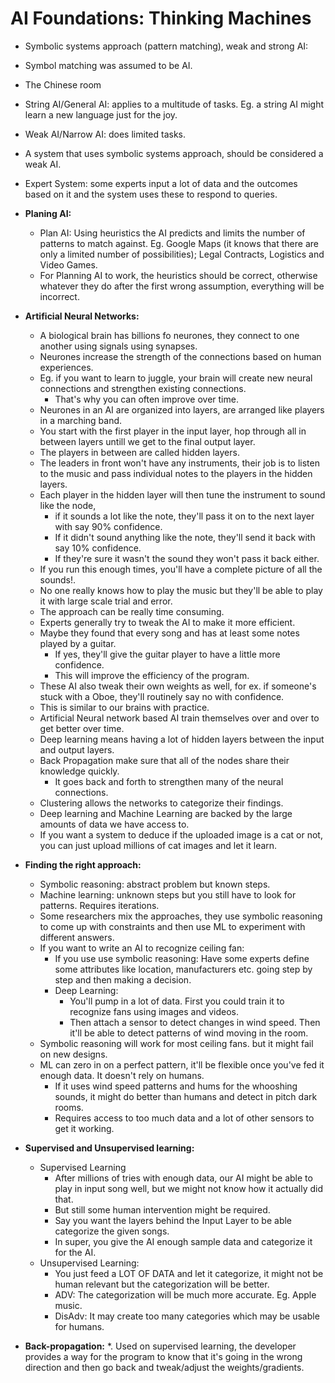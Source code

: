 # AI Foundations: Thinking Machines

* Symbolic systems approach (pattern matching), weak and strong AI:
* Symbol matching was assumed to be AI.
* The Chinese room
* String AI/General AI: applies to a multitude of tasks.
  Eg. a string AI might learn a new language just for the joy.
* Weak AI/Narrow AI: does limited tasks.
* A system that uses symbolic systems approach, should be considered a weak AI.
* Expert System: some experts input a lot of data and the outcomes based on it and the system uses these to respond to queries.

* **Planing AI:**
  * Plan AI: Using heuristics the AI predicts and limits the number of patterns to match against.
  Eg. Google Maps (it knows that there are only a limited number of possibilities); Legal Contracts, Logistics and Video Games.
  * For Planning AI to work, the heuristics should be correct, otherwise whatever they do after the first wrong assumption, everything will be incorrect.

* **Artificial Neural Networks:**
  * A biological brain has billions fo neurones, they connect to one another using signals using synapses.
  * Neurones increase the strength of the connections based on human experiences.
  * Eg. if you want to learn to juggle, your brain will create new neural connections and strengthen existing connections.
    * That's why you can often improve over time.
  * Neurones in an AI are organized into layers, are arranged like players in a marching band.
  * You start with the first player in the input layer, hop through all in between layers untill we get to the final output layer.
  * The players in between are called hidden layers.
  * The leaders in front won't have any instruments, their job is to listen to the music and pass individual notes to the players in the hidden layers.
  * Each player in the hidden layer will then tune the instrument to sound like the node,
    * if it sounds a lot like the note, they'll pass it on to the next layer with say 90% confidence.
    * If it didn't sound anything like the note, they'll send it back with say 10% confidence.
    * If they're sure it wasn't the sound they won't pass it back either.
  * If you run this enough times, you'll have a complete picture of all the sounds!.
  * No one really knows how to play the music but they'll be able to play it with large scale trial and error.
  * The approach can be really time consuming.
  * Experts generally try to tweak the AI to make it more efficient.
  * Maybe they found that every song and has at least some notes played by a guitar.
    * If yes, they'll give the guitar player to have a little more confidence.
    * This will improve the efficiency of the program.
  * These AI also tweak their own weights as well, for ex. if someone's stuck with a Oboe, they'll routinely say no with confidence.
  * This is similar to our brains with practice.
  * Artificial Neural network based AI train themselves over and over to get better over time.
  * Deep learning means having a lot of hidden layers between the input and output layers.
  * Back Propagation make sure that all of the nodes share their knowledge quickly.
    * It goes back and forth to strengthen many of the neural connections.
  * Clustering allows the networks to categorize their findings.
  * Deep learning and Machine Learning are backed by the large amounts of data we have access to.
  * If you want a system to deduce if the uploaded image is a cat or not, you can just upload millions of cat images and let it learn.

* **Finding the right approach:**
  * Symbolic reasoning: abstract problem but known steps.
  * Machine learning: unknown steps but you still have to look for patterns. Requires iterations.
  * Some researchers mix the approaches, they use symbolic reasoning to come up with constraints and then use ML to experiment with different answers.
  * If you want to write an AI to recognize ceiling fan:
    * If you use use symbolic reasoning: Have some experts define some attributes like location, manufacturers etc. going step by step and then making a decision.
    * Deep Learning:
      * You'll pump in a lot of data. First you could train it to recognize fans using images and videos.
      * Then attach a sensor to detect changes in wind speed. Then it'll be able to detect patterns of wind moving in the room.
  * Symbolic reasoning will work for most ceiling fans. but it might fail on new designs.
  * ML can zero in on a perfect pattern, it'll be flexible once you've fed it enough data. It doesn't rely on humans.
    * If it uses wind speed patterns and hums for the whooshing sounds, it might do better than humans and detect in pitch dark rooms.
    * Requires access to too much data and a lot of other sensors to get it working.

* **Supervised and Unsupervised learning:**
  * Supervised Learning
    * After millions of tries with enough data, our AI might be able to play in input song well, but we might not know how it actually did that.
    * But still some human intervention might be required.
    * Say you want the layers behind the Input Layer to be able categorize the given songs.
    * In super, you give the AI enough sample data and categorize it for the AI.
  * Unsupervised Learning:
    * You just feed a LOT OF DATA and let it categorize, it might not be human relevant but the categorization will be better.
    * ADV: The categorization will be much more accurate. Eg. Apple music.
    * DisAdv: It may create too many categories which may be usable for humans.

* **Back-propagation:**
  *. Used on supervised learning, the developer provides a way for the program to know that it's going in the wrong direction and then go back and tweak/adjust the weights/gradients.

